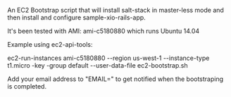 An EC2 Bootstrap script that will install salt-stack in master-less mode and then install and configure sample-xio-rails-app.

It's been tested with AMI: ami-c5180880 which runs Ubuntu 14.04

Example using ec2-api-tools:

ec2-run-instances ami-c5180880 --region us-west-1 --instance-type t1.micro -key <key-pair> -group default --user-data-file ec2-bootstrap.sh

Add your email address to "EMAIL=<your email address>" to get notified when the bootstraping is completed.
